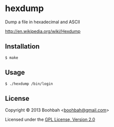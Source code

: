 # hexdump

Dump a file in hexadecimal and ASCII

http://en.wikipedia.org/wiki/Hexdump

## Installation

    $ make

## Usage

    $ ./hexdump /bin/login

## License

Copyright &copy; 2013 Boohbah <<boohbah@gmail.com>>

Licensed under the [GPL License, Version 2.0][GPL]  

[GPL]: http://www.gnu.org/licenses/gpl-2.0.html
